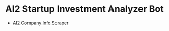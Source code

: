 # AI2 Startup Investment Analyzer Bot

* [AI2 Company Info Scraper](https://colab.research.google.com/drive/1rtz58N6Z5bYJtMe5o7pK6fQjPdeK4S0R?usp=sharing)
